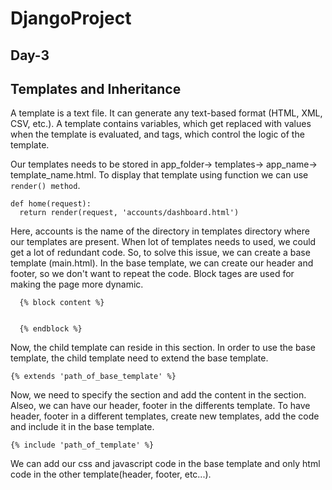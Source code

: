 # DjangoProject
## Day-3 

## Templates and Inheritance
A template is a text file. It can generate any text-based format (HTML, XML, CSV, etc.).
A template contains variables, which get replaced with values when the template is evaluated, and tags, which control the logic of the template.

Our templates needs to be stored in app_folder-> templates-> app_name-> template_name.html. To display that template using function we can use `render() method`. 
  ```
  def home(request):
    return render(request, 'accounts/dashboard.html')
  ```
Here, accounts is the name of the directory in templates directory where our templates are present. When lot of templates needs to used, we could get a lot of redundant code. So, to solve this issue, we can create a base template (main.html). In the base template, we can create our header and footer, so we don't want to repeat the code. Block tages are used for making the page more dynamic. 
  ```
    {% block content %}
    
    
    {% endblock %}
  ```
Now, the child template can reside in this section. In order to use the base template, the child template need to extend the base template.
  ```
  {% extends 'path_of_base_template' %}
  ```
Now, we need to specify the section and add the content in the section. Alseo, we can have our header, footer in the  differents template. To have header, footer in a different
templates, create new templates, add the code and include it in the base template.
  ```
  {% include 'path_of_template' %}
  ```
We can add our css and javascript code in the base template and only html code in the other template(header, footer, etc...). 
